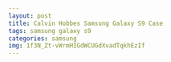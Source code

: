 ```yaml
---
layout: post
title: Calvin Hobbes Samsung Galaxy S9 Case
tags: samsung galaxy s9
categories: samsung
img: 1f3N_Zt-vWrmHIGdWCUGdXvadTqkhEzIf
---
```

